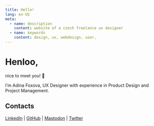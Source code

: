 ```yaml
---
title: Hello!
lang: en-US
meta:
  - name: description
    content: website of a czech freelance ux designer
  - name: keywords
    content: design, ux, webdesign, user, 
---
```


# Henloo, 

nice to meet you! :wave:   

I‘m Adina Foxova, UX Designer with experience in Product Design and Project Management.

## Contacts
[LinkedIn](https://www.linkedin.com/in/adina-foxova) | [GitHub](https://github.com/adinafxv) |  <a rel="me" href="https://techhub.social/@adina">Mastodon</a> | [Twitter](https://twitter.com/AdinaFXV)

